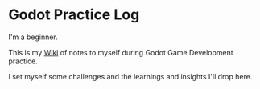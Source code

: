 # Godot Practice Log

I'm a beginner.

This is my [Wiki](wiki) of notes to myself during Godot Game Development practice.

I set myself some challenges and the learnings and insights I'll drop here.
